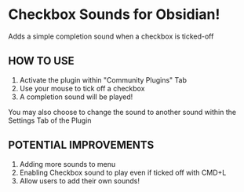 # Checkbox Sounds for Obsidian!
 
Adds a simple completion sound when a checkbox is ticked-off

## HOW TO USE
1. Activate the plugin within "Community Plugins" Tab
2. Use your mouse to tick off a checkbox
3. A completion sound will be played!

You may also choose to change the sound to another sound within the Settings Tab of the Plugin

## POTENTIAL IMPROVEMENTS
1. Adding more sounds to menu
2. Enabling Checkbox sound to play even if ticked off with CMD+L
3. Allow users to add their own sounds!

